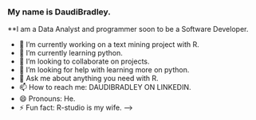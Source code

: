 
### My name is DaudiBradley.
**I am a Data Analyst and programmer
soon to be a Software Developer.


- 🔭 I’m currently  working on  a text mining project with R.
- 🌱 I’m currently learning python. 
- 👯 I’m looking to collaborate on projects.
- 🤔 I’m looking for help with learning more on python.
- 💬 Ask me about anything you need with R. 
- 📫 How to reach me: DAUDIBRADLEY ON LINKEDIN.
- 😄 Pronouns: He.
- ⚡ Fun fact: R-studio is my wife.
-->
